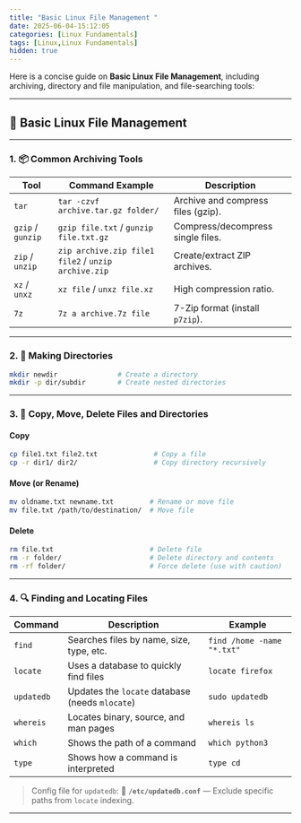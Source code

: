 ```yaml
---
title: "Basic Linux File Management "
date: 2025-06-04-15:12:05
categories: [Linux Fundamentals]
tags: [Linux,Linux Fundamentals]
hidden: true
---
```


Here is a concise guide on **Basic Linux File Management**, including archiving, directory and file manipulation, and file-searching tools:

---

## 📁 Basic Linux File Management

---

### 1. **📦 Common Archiving Tools**

| Tool              | Command Example                                     | Description                        |
| ----------------- | --------------------------------------------------- | ---------------------------------- |
| `tar`             | `tar -czvf archive.tar.gz folder/`                  | Archive and compress files (gzip). |
| `gzip` / `gunzip` | `gzip file.txt` / `gunzip file.txt.gz`              | Compress/decompress single files.  |
| `zip` / `unzip`   | `zip archive.zip file1 file2` / `unzip archive.zip` | Create/extract ZIP archives.       |
| `xz` / `unxz`     | `xz file` / `unxz file.xz`                          | High compression ratio.            |
| `7z`              | `7z a archive.7z file`                              | 7-Zip format (install `p7zip`).    |

---

### 2. **📂 Making Directories**

```bash
mkdir newdir               # Create a directory
mkdir -p dir/subdir        # Create nested directories
```

---

### 3. **📄 Copy, Move, Delete Files and Directories**

#### Copy

```bash
cp file1.txt file2.txt              # Copy a file
cp -r dir1/ dir2/                   # Copy directory recursively
```

#### Move (or Rename)

```bash
mv oldname.txt newname.txt         # Rename or move file
mv file.txt /path/to/destination/  # Move file
```

#### Delete

```bash
rm file.txt                        # Delete file
rm -r folder/                      # Delete directory and contents
rm -rf folder/                     # Force delete (use with caution)
```

---

### 4. **🔍 Finding and Locating Files**

| Command    | Description                                     | Example                    |
| ---------- | ----------------------------------------------- | -------------------------- |
| `find`     | Searches files by name, size, type, etc.        | `find /home -name "*.txt"` |
| `locate`   | Uses a database to quickly find files           | `locate firefox`           |
| `updatedb` | Updates the `locate` database (needs `mlocate`) | `sudo updatedb`            |
| `whereis`  | Locates binary, source, and man pages           | `whereis ls`               |
| `which`    | Shows the path of a command                     | `which python3`            |
| `type`     | Shows how a command is interpreted              | `type cd`                  |

> Config file for `updatedb`:
> 📄 **`/etc/updatedb.conf`** — Exclude specific paths from `locate` indexing.

---

